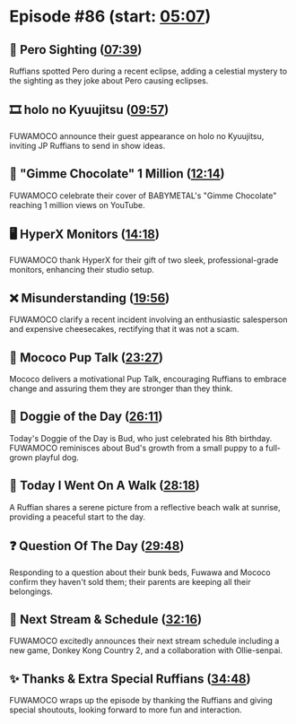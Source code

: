 # Episode #86 (start: [05:07](https://youtu.be/ktznm6I4N40?t=05m07s))

## 👀 Pero Sighting ([07:39](https://youtu.be/ktznm6I4N40?t=07m39s))

Ruffians spotted Pero during a recent eclipse, adding a celestial mystery to the sighting as they joke about Pero causing eclipses.

## 🎞️ holo no Kyuujitsu ([09:57](https://youtu.be/ktznm6I4N40?t=09m57s))

FUWAMOCO announce their guest appearance on holo no Kyuujitsu, inviting JP Ruffians to send in show ideas.

## 🍫 "Gimme Chocolate" 1 Million ([12:14](https://youtu.be/ktznm6I4N40?t=12m14s))

FUWAMOCO celebrate their cover of BABYMETAL's "Gimme Chocolate" reaching 1 million views on YouTube.

## 🖥️ HyperX Monitors ([14:18](https://youtu.be/ktznm6I4N40?t=14m18s))

FUWAMOCO thank HyperX for their gift of two sleek, professional-grade monitors, enhancing their studio setup.

## ❌ Misunderstanding ([19:56](https://youtu.be/ktznm6I4N40?t=19m56s))

FUWAMOCO clarify a recent incident involving an enthusiastic salesperson and expensive cheesecakes, rectifying that it was not a scam.

## 📣 Mococo Pup Talk ([23:27](https://youtu.be/ktznm6I4N40?t=23m27s))

Mococo delivers a motivational Pup Talk, encouraging Ruffians to embrace change and assuring them they are stronger than they think.

## 🐶 Doggie of the Day ([26:11](https://youtu.be/ktznm6I4N40?t=26m11s))

Today's Doggie of the Day is Bud, who just celebrated his 8th birthday. FUWAMOCO reminisces about Bud's growth from a small puppy to a full-grown playful dog.

## 🚶 Today I Went On A Walk ([28:18](https://youtu.be/ktznm6I4N40?t=28m18s))

A Ruffian shares a serene picture from a reflective beach walk at sunrise, providing a peaceful start to the day.

## ❓ Question Of The Day ([29:48](https://youtu.be/ktznm6I4N40?t=29m48s))

Responding to a question about their bunk beds, Fuwawa and Mococo confirm they haven't sold them; their parents are keeping all their belongings.

## 📅 Next Stream & Schedule ([32:16](https://youtu.be/ktznm6I4N40?t=32m16s))

FUWAMOCO excitedly announces their next stream schedule including a new game, Donkey Kong Country 2, and a collaboration with Ollie-senpai.

## ✨ Thanks & Extra Special Ruffians ([34:48](https://youtu.be/ktznm6I4N40?t=34m48s))

FUWAMOCO wraps up the episode by thanking the Ruffians and giving special shoutouts, looking forward to more fun and interaction.
